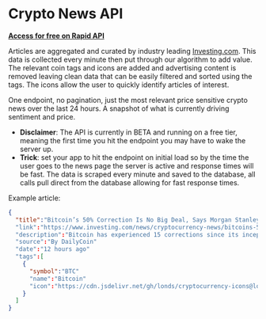 # Crypto News API

**[Access for free on Rapid API](https://rapidapi.com/adamskoullos@gmail.com/api/crypto-pulse/)**

Articles are aggregated and curated by industry leading [Investing.com](https://www.investing.com/news/cryptocurrency-news). This data is collected every minute then put through our algorithm to add value. The relevant coin tags and icons are added and advertising content is removed leaving clean data that can be easily filtered and sorted using the tags. The icons allow the user to quickly identify articles of interest.

One endpoint, no pagination, just the most relevant price sensitive crypto news over the last 24 hours. A snapshot of what is currently driving sentiment and price.

- **Disclaimer**: The API is currently in BETA and running on a free tier, meaning the first time you hit the endpoint you may have to wake the server up.
- **Trick**: set your app to hit the endpoint on initial load so by the time the user goes to the news page the server is active and response times will be fast. The data is scraped every minute and saved to the database, all calls pull direct from the database allowing for fast response times.

Example article:

```json
{
  "title":"Bitcoin’s 50% Correction Is No Big Deal, Says Morgan Stanley"
  "link":"https://www.investing.com/news/cryptocurrency-news/bitcoins-50-correction-is-no-big-deal-says-morgan-stanley-2754528"
  "description":"Bitcoin has experienced 15 corrections since its inception in 2009. The asset’s current decline all the way down from its all time high of $69K is within its..."
  "source":"By DailyCoin"
  "date":"12 hours ago"
  "tags":[
    {
      "symbol":"BTC"
      "name":"Bitcoin"
      "icon":"https://cdn.jsdelivr.net/gh/londs/cryptocurrency-icons@lon722a8c63169dcc06e86182bf2c55a76bbc/bitcoin.svg"
    }
  ]
}
```
